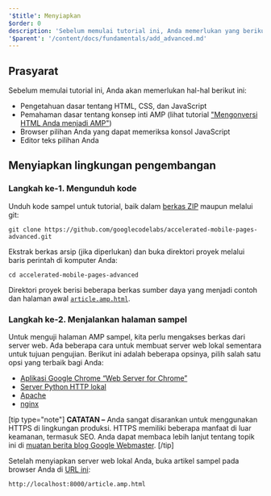 ```yaml
---
'$title': Menyiapkan
$order: 0
description: 'Sebelum memulai tutorial ini, Anda memerlukan yang berikut ini: - Pengetahuan dasar tentang HTML, CSS, dan JavaScript - Pemahaman dasar tentang konsep inti AMP, lihat ....'
'$parent': '/content/docs/fundamentals/add_advanced.md'
---
```


## Prasyarat

Sebelum memulai tutorial ini, Anda akan memerlukan hal-hal berikut ini:

- Pengetahuan dasar tentang HTML, CSS, dan JavaScript
- Pemahaman dasar tentang konsep inti AMP (lihat tutorial ["Mengonversi HTML Anda menjadi AMP"](../../../../documentation/guides-and-tutorials/start/converting/index.md))
- Browser pilihan Anda yang dapat memeriksa konsol JavaScript
- Editor teks pilihan Anda

## Menyiapkan lingkungan pengembangan

### Langkah ke-1. Mengunduh kode

Unduh kode sampel untuk tutorial, baik dalam [berkas ZIP](https://github.com/googlecodelabs/accelerated-mobile-pages-advanced/archive/master.zip) maupun melalui git:

```shell
git clone https://github.com/googlecodelabs/accelerated-mobile-pages-advanced.git
```

Ekstrak berkas arsip (jika diperlukan) dan buka direktori proyek melalui baris perintah di komputer Anda:

```shell
cd accelerated-mobile-pages-advanced
```

Direktori proyek berisi beberapa berkas sumber daya yang menjadi contoh dan halaman awal [`article.amp.html`](https://github.com/googlecodelabs/accelerated-mobile-pages-advanced/blob/master/article.amp.html).

### Langkah ke-2. Menjalankan halaman sampel

Untuk menguji halaman AMP sampel, kita perlu mengakses berkas dari server web. Ada beberapa cara untuk membuat server web lokal sementara untuk tujuan pengujian. Berikut ini adalah beberapa opsinya, pilih salah satu opsi yang terbaik bagi Anda:

- [Aplikasi Google Chrome “Web Server for Chrome”](https://chrome.google.com/webstore/detail/web-server-for-chrome/ofhbbkphhbklhfoeikjpcbhemlocgigb)
- [Server Python HTTP lokal](https://developer.mozilla.org/en-US/docs/Learn/Common_questions/set_up_a_local_testing_server#Running_a_simple_local_HTTP_server)
- [Apache](https://httpd.apache.org/docs/2.4/getting-started.html)
- [nginx](http://nginx.org/)

[tip type="note"] **CATATAN –** Anda sangat disarankan untuk menggunakan HTTPS di lingkungan produksi. HTTPS memiliki beberapa manfaat di luar keamanan, termasuk SEO. Anda dapat membaca lebih lanjut tentang topik ini di [muatan berita blog Google Webmaster](https://webmasters.googleblog.com/2014/08/https-as-ranking-signal.html). [/tip]

Setelah menyiapkan server web lokal Anda, buka artikel sampel pada browser Anda di [URL ini](http://localhost:8000/article.amp.html):

```text
http://localhost:8000/article.amp.html
```
